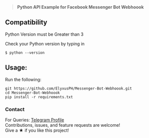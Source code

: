 > **Python API Example for Facebook Messenger Bot Webhoook**

## Compatibility

Python Version must be Greater than 3

Check your Python version by typing in
```shell script
$ python --version
```

## Usage:

Run the following:
```shell script
git https://github.com/ElyxusPH/Messenger-Bot-Webhoook.git
cd Messenger-Bot-Webhoook
pip install -r requirements.txt
```

### Contact

For Queries: [Telegram Profile](https://t.me/elyxus)  
Contributions, issues, and feature requests are welcome!  
Give a ★ if you like this project!
